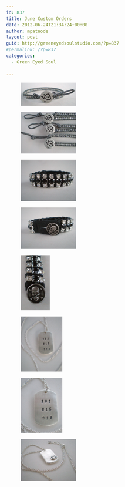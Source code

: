 ```yaml
---
id: 837
title: June Custom Orders
date: 2012-06-24T21:34:24+00:00
author: mpatnode
layout: post
guid: http://greeneyedsoulstudio.com/?p=837
#permalink: /?p=837
categories:
  - Green Eyed Soul
  
---
```

<div id='gallery-7' class='gallery galleryid-837 gallery-columns-2 gallery-size-thumbnail'>
  <figure class='gallery-item'> 
  
  <div class='gallery-icon landscape'>
    <a href='/vendor/uploads/2012/06/024.jpg'><img width="150" height="63" src="/vendor/uploads/2012/06/024.jpg" class="attachment-thumbnail size-thumbnail" alt="" sizes="100vw" /></a>
  </div></figure><figure class='gallery-item'> 
  
  <div class='gallery-icon landscape'>
    <a href='/vendor/uploads/2012/06/015.jpg'><img width="150" height="113" src="/vendor/uploads/2012/06/015.jpg" class="attachment-thumbnail size-thumbnail" alt="" sizes="100vw" /></a>
  </div></figure><figure class='gallery-item'> 
  
  <div class='gallery-icon landscape'>
    <a href='/vendor/uploads/2012/06/006.jpg'><img width="150" height="113" src="/vendor/uploads/2012/06/006.jpg" class="attachment-thumbnail size-thumbnail" alt="" sizes="100vw" /></a>
  </div></figure><figure class='gallery-item'> 
  
  <div class='gallery-icon landscape'>
    <a href='/vendor/uploads/2012/06/005.jpg'><img width="150" height="113" src="/vendor/uploads/2012/06/005.jpg" class="attachment-thumbnail size-thumbnail" alt="" sizes="100vw" /></a>
  </div></figure><figure class='gallery-item'> 
  
  <div class='gallery-icon portrait'>
    <a href='/vendor/uploads/2012/06/003.jpg'><img width="79" height="150" src="/vendor/uploads/2012/06/003.jpg" class="attachment-thumbnail size-thumbnail" alt="" sizes="100vw" /></a>
  </div></figure><figure class='gallery-item'> 
  
  <div class='gallery-icon portrait'>
    <a href='/vendor/uploads/2012/06/June-Custom-Designs-012.jpg'><img width="113" height="150" src="/vendor/uploads/2012/06/June-Custom-Designs-012.jpg" class="attachment-thumbnail size-thumbnail" alt="" sizes="100vw" /></a>
  </div></figure><figure class='gallery-item'> 
  
  <div class='gallery-icon portrait'>
    <a href='/vendor/uploads/2012/06/June-Custom-Designs-007.jpg'><img width="113" height="150" src="/vendor/uploads/2012/06/June-Custom-Designs-007.jpg" class="attachment-thumbnail size-thumbnail" alt="" sizes="100vw" /></a>
  </div></figure><figure class='gallery-item'> 
  
  <div class='gallery-icon landscape'>
    <a href='/vendor/uploads/2012/06/June-Custom-Designs-004.jpg'><img width="150" height="113" src="/vendor/uploads/2012/06/June-Custom-Designs-004.jpg" class="attachment-thumbnail size-thumbnail" alt="" sizes="100vw" /></a>
  </div></figure>
</div>